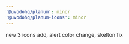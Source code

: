 ```yaml
---
'@uvodohq/planum': minor
'@uvodohq/planum-icons': minor
---
```


new 3 icons add, alert color change, skelton fix
